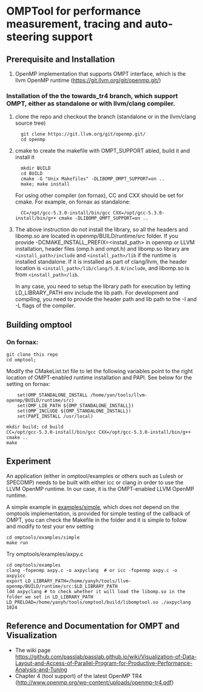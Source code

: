 
# OMPTool for performance measurement, tracing and auto-steering support

## Prerequisite and Installation
1. OpenMP implementation that supports OMPT interface, which is the llvm OpenMP runtime (https://git.llvm.org/git/openmp.git/)
    
### Installation of the the towards_tr4 branch, which support OMPT, either as standalone or with llvm/clang compiler. 
  1. clone the repo and checkout the branch (standalone or in the llvm/clang source tree)
   
           git clone https://git.llvm.org/git/openmp.git/
           cd openmp
           
  1. cmake to create the makefile with OMPT_SUPPORT abled, build it and install it
    
           mkdir BUILD
           cd BUILD
           cmake -G "Unix Makefiles" -DLIBOMP_OMPT_SUPPORT=on ..
           make; make install
           
      For using other compiler (on fornax), CC and CXX should be set for cmake. For example, on fornax as standalone: 
      
           CC=/opt/gcc-5.3.0-install/bin/gcc CXX=/opt/gcc-5.3.0-install/bin/g++ cmake -DLIBOMP_OMPT_SUPPORT=on ..
           
  1. The above instruction do not install the library, so all the headers and libomp.so are located in openmp/BUILD/runtime/src folder. 
     If you provide -DCMAKE_INSTALL_PREFIX=<install_path> in openmp or LLVM installation, header files (omp.h and ompt.h) and libomp.so 
     library are `<install_path>/include` and `<install_path>/lib` if the runtime is installed standalone. 
     If it is installed as part of clang/llvm, the header location is `<install_path>/lib/clang/5.0.0/include`, and libomp.so is from 
     `<install_path>/lib`. 

     In any case, you need to setup the library path for execution by letting LD_LIBRARY_PATH env include the lib path. 
     For development and compiling, you need to provide the header path and lib path to the -I and -L flags of the compiler.

## Building omptool

### On fornax:

    git clone this repo
    cd omptool; 

 Modify the CMakeList.txt file to let the following variables point to the right location of OMPT-enabled runtime installation and PAPI. See below for the setting on fornax: 
~~~~
    set(OMP_STANDALONE_INSTALL /home/yan/tools/llvm-openmp/BUILD/runtime/src)
    set(OMP_LIB_PATH ${OMP_STANDALONE_INSTALL})
    set(OMP_INCLUDE ${OMP_STANDALONE_INSTALL})
    set(PAPI_INSTALL /usr/local)
~~~~

    mkdir build; cd build
    CC=/opt/gcc-5.3.0-install/bin/gcc CXX=/opt/gcc-5.3.0-install/bin/g++ cmake ..
    make
    
## Experiment
An application (either in omptool/examples or others such as Lulesh or SPECOMP) needs to be built with either icc or clang in order to use the LLVM OpenMP runtime. In our case, it is the OMPT-enabled LLVM OpenMP runtime. 

A simple example in [examples/simple](examples/simple), which does not depend on the omptools implementation, is provided for simple 
testing of the callback of OMPT, you can check the Makefile in the folder and it is simple to follow and modify to test your env setting

    cd omptools/examples/simple
    make run

Try omptools/examples/axpy.c
    
    cd omptools/examples
    clang -fopenmp axpy.c -o axpyclang  # or icc -fopenmp axpy.c -o axpyicc
    export LD_LIBRARY_PATH=/home/yanyh/tools/llvm-openmp/BUILD/runtime/src:$LD_LIBRARY_PATH
    ldd axpyclang # to check whether it will load the libomp.so in the folder we set in LD_LIBRARY_PATH
    LD_PRELOAD=/home/yanyh/tools/omptool/build/libomptool.so ./axpyclang 1024

## Reference and Documentation for OMPT and Visualization
 * The wiki page https://github.com/passlab/passlab.github.io/wiki/Visualization-of-Data-Layout-and-Access-of-Parallel-Program-for-Productive-Performance-Analysis-and-Tuning
 * Chapter 4 (tool support) of the latest OpenMP TR4 (http://www.openmp.org/wp-content/uploads/openmp-tr4.pdf)
